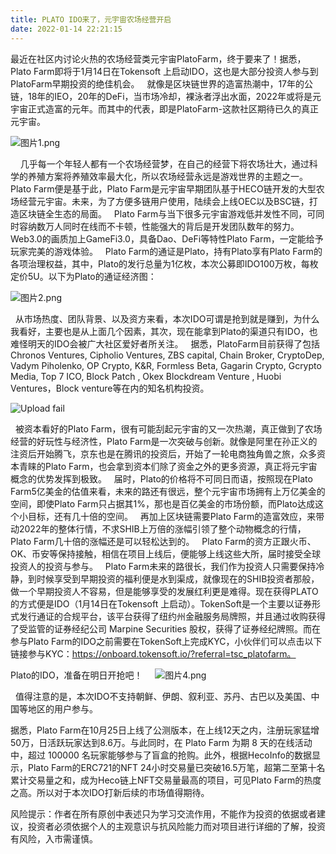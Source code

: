 ```yaml
---
title: PLATO IDO来了，元宇宙农场经营开启
date: 2022-01-14 22:21:15
---
```

最近在社区内讨论火热的农场经营类元宇宙PlatoFarm，终于要来了！据悉，Plato Farm即将于1月14日在Tokensoft 上启动IDO，这也是大部分投资人参与到PlatoFarm早期投资的绝佳机会。
 
就像是区块链世界的造富热潮中，17年的公链，18年的IEO，20年的DeFi，当市场冷却，裸泳者浮出水面，2022年或将是元宇宙正式造富的元年。而其中的代表，即是PlatoFarm-这款社区期待已久的真正元宇宙。
 

![图片1.png](https://smartsignature-img.oss-cn-hongkong.aliyuncs.com/article/2022/01/14/5c21550a7fe4fb027a44d7617f7dd9c6.png)

 
 
几乎每一个年轻人都有一个农场经营梦，在自己的经营下将农场壮大，通过科学的养殖方案将养殖效率最大化，所以农场经营永远是游戏世界的主题之一。Plato Farm便是基于此，Plato Farm是元宇宙早期团队基于HECO链开发的大型农场经营元宇宙。未来，为了方便多链用户使用，陆续会上线OEC以及BSC链，打造区块链全生态的局面。
 
Plato Farm与当下很多元宇宙游戏低并发性不同，可同时容纳数万人同时在线而不卡顿，性能强大的背后是开发团队数年的努力。Web3.0的画质加上GameFi3.0，具备Dao、DeFi等特性Plato Farm，一定能给予玩家完美的游戏体验。
 
Plato Farm的通证是Plato，持有Plato享有Plato Farm的各项治理权益，其中，Plato的发行总量为1亿枚，本次公募即IDO100万枚，每枚定价5U。以下为Plato的通证经济图：
 

![图片2.png](https://smartsignature-img.oss-cn-hongkong.aliyuncs.com/article/2022/01/14/7c094645713d29ac0d4ab90f4a045fe0.png)

 
从市场热度、团队背景、以及资方来看，本次IDO可谓是抢到就是赚到，为什么我看好，主要也是从上面几个因素，其次，现在能拿到Plato的渠道只有IDO，也难怪明天的IDO会被广大社区爱好者所关注。
 
据悉，PlatoFarm目前获得了包括Chronos Ventures, Cipholio Ventures, ZBS capital, Chain Broker, CryptoDep, Vadym Piholenko, OP Crypto, K&R, Formless Beta, Gagarin Crypto, Gcrypto Media, Top 7 ICO, Block Patch , Okex Blockdream Venture , Huobi Ventures，Block venture等在内的知名机构投资。 
 

![Upload fail]()

 
被资本看好的Plato Farm，很有可能刮起元宇宙的又一次热潮，真正做到了农场经营的好玩性与经济性，Plato Farm是一次突破与创新。就像是阿里在孙正义的注资后开始腾飞，京东也是在腾讯的投资后，开始了一轮电商独角兽之旅，众多资本青睐的Plato Farm，也会拿到资本们除了资金之外的更多资源，真正将元宇宙概念的优势发挥到极致。
 
届时，Plato的价格将不可同日而语，按照现在Plato Farm5亿美金的估值来看，未来的路还有很远，整个元宇宙市场拥有上万亿美金的空间，即使Plato Farm只占据其1%，那也是百亿美金的市场份额，而Plato达成这个小目标，还有几十倍的空间。
 
再加上区块链需要Plato Farm的造富效应，来带动2022年的整体行情，不求SHIB上万倍的涨幅引领了整个动物概念的行情，Plato Farm几十倍的涨幅还是可以轻松达到的。
 
Plato Farm的资方正跟火币、OK、币安等保持接触，相信在项目上线后，便能够上线这些大所，届时接受全球投资人的投资与参与。
 
Plato Farm未来的路很长，我们作为投资人只需要保持冷静，到时候享受到早期投资的福利便是水到渠成，就像现在的SHIB投资者那般，做一个早期投资人不容易，但是能够享受的发展红利更是难得。现在获得PLATO的方式便是IDO（1月14日在Tokensoft 上启动）。TokenSoft是一个主要以证券形式发行通证的合规平台，该平台获得了纽约州金融服务局牌照，并且通过收购获得了受监管的证券经纪公司 Marpine Securities 股权，获得了证券经纪牌照。而在参与Plato Farm的IDO之前需要在TokenSoft上完成KYC，小伙伴们可以点击以下链接参与KYC：https://onboard.tokensoft.io/?referral=tsc_platofarm。
 


Plato的IDO，准备在明日开抢吧！
 
 
![图片4.png](https://smartsignature-img.oss-cn-hongkong.aliyuncs.com/article/2022/01/14/699b3f72fab18c6b365cca3813d4096c.png)


 
值得注意的是，本次IDO不支持朝鲜、伊朗、叙利亚、苏丹、古巴以及美国、中国等地区的用户参与。

据悉，Plato Farm在10月25日上线了公测版本，在上线12天之内，注册玩家猛增50万，日活跃玩家达到8.6万。与此同时，在 Plato Farm 为期 8 天的在线活动中，超过 100000 名玩家能够参与了盲盒的抢购。此外，根据HecoInfo的数据显示，Plato Farm的ERC721的NFT 24小时交易量已突破16.5万笔，超第二至第十名累计交易量之和，成为Heco链上NFT交易量最高的项目，可见Plato Farm的热度之高。所以对于本次IDO打新后续的市场值得期待。


风险提示：作者在所有原创中表述只为学习交流作用，不能作为投资的依据或者建议，投资者必须依据个人的主观意识与抗风险能力而对项目进行详细的了解，投资有风险，入市需谨慎。